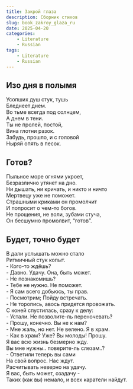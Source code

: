 ```yaml
---
title: Закрой глаза
description: Сборник стихов
slug: book_zakroy_glaza_ru
date: 2025-04-20
categories:
    - Literature
    - Russian
tags:
    - Literature
    - Russian
---
```


## Изо дня в полымя

Усопших душ стук, тушь<br>
Бледнеет днем.<br>
Во тьме всегда под солнцем,<br>
А днем в тени.<br>
Ты не пролей, постой,<br>
Вина глотни разок.<br>
Забудь, прошло, и с головой<br>
Ныряй опять в песок.<br>

## Готов?

Пыльное море огнями укроет,<br>
Безразлично утянет на дно.<br>
Ни дышать, ни кричать, и никто и ничто<br>
Мертвецу уже не поможет.<br>
Страшными криками он промолчит<br>
И попросит о чем-то богов.<br>
Не прощения, не воли, зубами стуча,<br>
Он бесшумно промолвит, “готов”.<br>

## Будет, точно будет
В дали услышать можно стало<br>
Ритмичный стук копыт.<br>
\- Кого-то ждёшь?<br>
\- Давно. Удачу. Она, быть может.<br>
\- Не познакомишь?<br>
\- Тебе не нужно. Не поможет.<br>
\- Я сам всего добьюсь, ты прав.<br>
\- Посмотрим; Пойду встречать.<br>
\- Не торопись, авось придется провожать.<br>
С коней спустилась, сразу к делу:<br>
\- Устали. Не позволите-ль переночевать?<br>
\- Прошу, конечно. Вы не к нам?<br>
\- Мне жаль, но нет. Не велено. Я в храм.<br>
\- Как в храм? Уже? Вы молоды! Прошу.<br>
Я вас всю жизнь безмерно жду.<br>
Вы мне нужны.. поверите-ль слезам..?<br>
\- Ответили теперь вы сами<br>
На свой вопрос. Нас ждут.<br>
Расчитывать неверно на удачу.<br>
Я вас, быть может, озадачу -<br>
Таких (как вы) немало, и всех каратели найдут.<br>